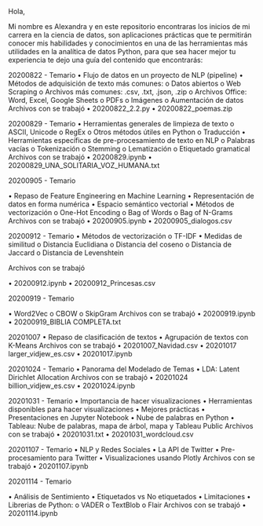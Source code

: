 Hola,

Mi nombre es Alexandra y en este repositorio encontraras los inicios de mi carrera en la ciencia de datos, son aplicaciones prácticas que te permitirán conocer mis habilidades y conocimientos en una de las herramientas más utilidades en la analítica de datos Python, para que sea hacer mejor tu experiencia te dejo una guía del contenido que encontrarás:
 


20200822 - Temario
•	Flujo de datos en un proyecto de NLP (pipeline)
•	Métodos de adquisición de texto más comunes:
o	Datos abiertos
o	Web Scraping
o	Archivos más comunes: .csv, .txt, .json, .zip
o	Archivos Office: Word, Excel, Google Sheets
o	PDFs
o	Imágenes
o	Aumentación de datos
Archivos con se trabajó
•	20200822_2.2.py
•	20200822_poemas.zip
 

20200829 - Temario
•	Herramientas generales de limpieza de texto
o	ASCII, Unicode
o	RegEx
o	Otros métodos útiles en Python
o	Traducción
•	Herramientas específicas de pre-procesamiento de texto en NLP
o	Palabras vacías
o	Tokenización
o	Stemming
o	Lematización
o	Etiquetado gramatical
Archivos con se trabajó
•	20200829.ipynb
•	20200829_UNA_SOLITARIA_VOZ_HUMANA.txt
 

20200905 - Temario

•	Repaso de Feature Engineering en Machine Learning
•	Representación de datos en forma numérica
•	Espacio semántico vectorial
•	Métodos de vectorización
o	One-Hot Encoding
o	Bag of Words
o	Bag of N-Grams
Archivos con se trabajó
•	20200905.ipynb
•	20200905_dialogos.csv
 

20200912 - Temario
•	Métodos de vectorización
o	TF-IDF
•	Medidas de similitud
o	Distancia Euclidiana
o	Distancia del coseno
o	Distancia de Jaccard
o	Distancia de Levenshtein

Archivos con se trabajó

•	20200912.ipynb
•	20200912_Princesas.csv
 

20200919 - Temario

•	Word2Vec
o	CBOW
o	SkipGram
Archivos con se trabajó
•	20200919.ipynb
•	20200919_BIBLIA COMPLETA.txt
 

20201007
•	Repaso de clasificación de textos
•	Agrupación de textos con K-Means
Archivos con se trabajó
•	20201007_Navidad.csv
•	20201017 larger_vidjew_es.csv
•	20201017.ipynb
 

20201024 - Temario
•	Panorama del Modelado de Temas
•	LDA: Latent Dirichlet Allocation
Archivos con se trabajó
•	20201024 billion_vidjew_es.csv
•	20201024.ipynb
 

20201031 - Temario
•	Importancia de hacer visualizaciones
•	Herramientas disponibles para hacer visualizaciones
•	Mejores prácticas
•	Presentaciones en Jupyter Notebook
•	Nube de palabras en Python
•	Tableau: Nube de palabras, mapa de árbol, mapa y Tableau Public
Archivos con se trabajó
•	20201031.txt
•	20201031_wordcloud.csv
 

20201107 - Temario
•	NLP y Redes Sociales
•	La API de Twitter
•	Pre-procesamiento para Twitter
•	Visualizaciones usando Plotly
Archivos con se trabajó
•	20201107.ipynb
 

20201114 - Temario

•	Análisis de Sentimiento
•	Etiquetados vs No etiquetados
•	Limitaciones 
•	Librerias de Python:
o	VADER
o	TextBlob
o	Flair
Archivos con se trabajó
•	20201114.ipynb
